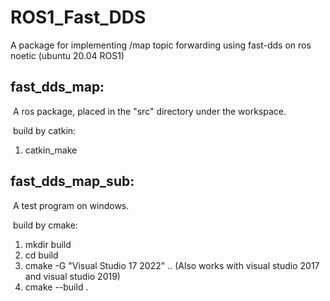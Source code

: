 # ROS1_Fast_DDS
A package for implementing /map topic forwarding using fast-dds on ros noetic (ubuntu 20.04 ROS1)

## fast_dds_map:

​	A ros package, placed in the "src" directory under the workspace. 

​	build by catkin:

1.   catkin_make

## fast_dds_map_sub:

​	A test program on windows.

​	build by cmake:

1.   mkdir build
2.   cd build
3.   cmake -G "Visual Studio 17 2022" .. (Also works with visual studio 2017 and visual studio 2019)
4.   cmake --build .
